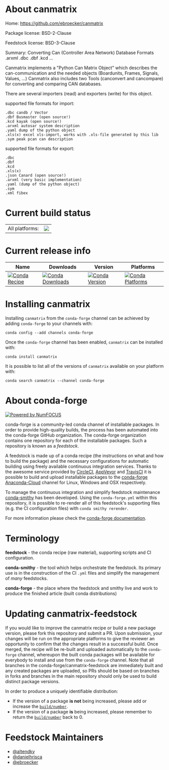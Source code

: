 About canmatrix
===============

Home: https://github.com/ebroecker/canmatrix

Package license: BSD-2-Clause

Feedstock license: BSD-3-Clause

Summary: Converting Can (Controller Area Network) Database Formats .arxml .dbc .dbf .kcd ... 

Canmatrix implements a "Python Can Matrix Object" which describes the can-communication and the needed objects (Boardunits, Frames, Signals, Values, ...)
Canmatrix also includes two Tools (canconvert and cancompare) for converting and comparing CAN databases.

There are several importers (read) and exporters (write) for this object.

supported file formats for import:

    .dbc candb / Vector
    .dbf Busmaster (open source!)
    .kcd kayak (open source!)
    .arxml autosar system description
    .yaml dump of the python object
    .xls(x) excel xls-import, works with .xls-file generated by this lib
    .sym peak pcan can description

supported file formats for export:

    .dbc
    .dbf
    .kcd
    .xls(x)
    .json Canard (open source!)
    .arxml (very basic implementation)
    .yaml (dump of the python object)
    .sym
    .xml fibex


Current build status
====================


<table><tr><td>All platforms:</td>
    <td>
      <a href="https://dev.azure.com/conda-forge/feedstock-builds/_build/latest?definitionId=3784&branchName=master">
        <img src="https://dev.azure.com/conda-forge/feedstock-builds/_apis/build/status/canmatrix-feedstock?branchName=master">
      </a>
    </td>
  </tr>
</table>

Current release info
====================

| Name | Downloads | Version | Platforms |
| --- | --- | --- | --- |
| [![Conda Recipe](https://img.shields.io/badge/recipe-canmatrix-green.svg)](https://anaconda.org/conda-forge/canmatrix) | [![Conda Downloads](https://img.shields.io/conda/dn/conda-forge/canmatrix.svg)](https://anaconda.org/conda-forge/canmatrix) | [![Conda Version](https://img.shields.io/conda/vn/conda-forge/canmatrix.svg)](https://anaconda.org/conda-forge/canmatrix) | [![Conda Platforms](https://img.shields.io/conda/pn/conda-forge/canmatrix.svg)](https://anaconda.org/conda-forge/canmatrix) |

Installing canmatrix
====================

Installing `canmatrix` from the `conda-forge` channel can be achieved by adding `conda-forge` to your channels with:

```
conda config --add channels conda-forge
```

Once the `conda-forge` channel has been enabled, `canmatrix` can be installed with:

```
conda install canmatrix
```

It is possible to list all of the versions of `canmatrix` available on your platform with:

```
conda search canmatrix --channel conda-forge
```


About conda-forge
=================

[![Powered by NumFOCUS](https://img.shields.io/badge/powered%20by-NumFOCUS-orange.svg?style=flat&colorA=E1523D&colorB=007D8A)](http://numfocus.org)

conda-forge is a community-led conda channel of installable packages.
In order to provide high-quality builds, the process has been automated into the
conda-forge GitHub organization. The conda-forge organization contains one repository
for each of the installable packages. Such a repository is known as a *feedstock*.

A feedstock is made up of a conda recipe (the instructions on what and how to build
the package) and the necessary configurations for automatic building using freely
available continuous integration services. Thanks to the awesome service provided by
[CircleCI](https://circleci.com/), [AppVeyor](https://www.appveyor.com/)
and [TravisCI](https://travis-ci.com/) it is possible to build and upload installable
packages to the [conda-forge](https://anaconda.org/conda-forge)
[Anaconda-Cloud](https://anaconda.org/) channel for Linux, Windows and OSX respectively.

To manage the continuous integration and simplify feedstock maintenance
[conda-smithy](https://github.com/conda-forge/conda-smithy) has been developed.
Using the ``conda-forge.yml`` within this repository, it is possible to re-render all of
this feedstock's supporting files (e.g. the CI configuration files) with ``conda smithy rerender``.

For more information please check the [conda-forge documentation](https://conda-forge.org/docs/).

Terminology
===========

**feedstock** - the conda recipe (raw material), supporting scripts and CI configuration.

**conda-smithy** - the tool which helps orchestrate the feedstock.
                   Its primary use is in the construction of the CI ``.yml`` files
                   and simplify the management of *many* feedstocks.

**conda-forge** - the place where the feedstock and smithy live and work to
                  produce the finished article (built conda distributions)


Updating canmatrix-feedstock
============================

If you would like to improve the canmatrix recipe or build a new
package version, please fork this repository and submit a PR. Upon submission,
your changes will be run on the appropriate platforms to give the reviewer an
opportunity to confirm that the changes result in a successful build. Once
merged, the recipe will be re-built and uploaded automatically to the
`conda-forge` channel, whereupon the built conda packages will be available for
everybody to install and use from the `conda-forge` channel.
Note that all branches in the conda-forge/canmatrix-feedstock are
immediately built and any created packages are uploaded, so PRs should be based
on branches in forks and branches in the main repository should only be used to
build distinct package versions.

In order to produce a uniquely identifiable distribution:
 * If the version of a package **is not** being increased, please add or increase
   the [``build/number``](https://conda.io/docs/user-guide/tasks/build-packages/define-metadata.html#build-number-and-string).
 * If the version of a package **is** being increased, please remember to return
   the [``build/number``](https://conda.io/docs/user-guide/tasks/build-packages/define-metadata.html#build-number-and-string)
   back to 0.

Feedstock Maintainers
=====================

* [@altendky](https://github.com/altendky/)
* [@danielhrisca](https://github.com/danielhrisca/)
* [@ebroecker](https://github.com/ebroecker/)


